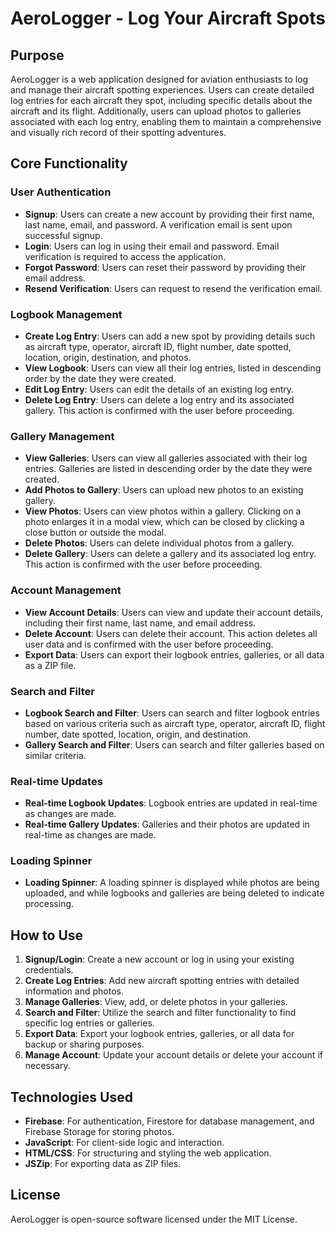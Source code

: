 # AeroLogger - Log Your Aircraft Spots

## Purpose

AeroLogger is a web application designed for aviation enthusiasts to log and manage their aircraft spotting experiences. Users can create detailed log entries for each aircraft they spot, including specific details about the aircraft and its flight. Additionally, users can upload photos to galleries associated with each log entry, enabling them to maintain a comprehensive and visually rich record of their spotting adventures.

## Core Functionality

### User Authentication
- **Signup**: Users can create a new account by providing their first name, last name, email, and password. A verification email is sent upon successful signup.
- **Login**: Users can log in using their email and password. Email verification is required to access the application.
- **Forgot Password**: Users can reset their password by providing their email address.
- **Resend Verification**: Users can request to resend the verification email.

### Logbook Management
- **Create Log Entry**: Users can add a new spot by providing details such as aircraft type, operator, aircraft ID, flight number, date spotted, location, origin, destination, and photos.
- **View Logbook**: Users can view all their log entries, listed in descending order by the date they were created.
- **Edit Log Entry**: Users can edit the details of an existing log entry.
- **Delete Log Entry**: Users can delete a log entry and its associated gallery. This action is confirmed with the user before proceeding.

### Gallery Management
- **View Galleries**: Users can view all galleries associated with their log entries. Galleries are listed in descending order by the date they were created.
- **Add Photos to Gallery**: Users can upload new photos to an existing gallery.
- **View Photos**: Users can view photos within a gallery. Clicking on a photo enlarges it in a modal view, which can be closed by clicking a close button or outside the modal.
- **Delete Photos**: Users can delete individual photos from a gallery.
- **Delete Gallery**: Users can delete a gallery and its associated log entry. This action is confirmed with the user before proceeding.

### Account Management
- **View Account Details**: Users can view and update their account details, including their first name, last name, and email address.
- **Delete Account**: Users can delete their account. This action deletes all user data and is confirmed with the user before proceeding.
- **Export Data**: Users can export their logbook entries, galleries, or all data as a ZIP file.

### Search and Filter
- **Logbook Search and Filter**: Users can search and filter logbook entries based on various criteria such as aircraft type, operator, aircraft ID, flight number, date spotted, location, origin, and destination.
- **Gallery Search and Filter**: Users can search and filter galleries based on similar criteria.

### Real-time Updates
- **Real-time Logbook Updates**: Logbook entries are updated in real-time as changes are made.
- **Real-time Gallery Updates**: Galleries and their photos are updated in real-time as changes are made.

### Loading Spinner
- **Loading Spinner**: A loading spinner is displayed while photos are being uploaded, and while logbooks and galleries are being deleted to indicate processing.

## How to Use

1. **Signup/Login**: Create a new account or log in using your existing credentials.
2. **Create Log Entries**: Add new aircraft spotting entries with detailed information and photos.
3. **Manage Galleries**: View, add, or delete photos in your galleries.
4. **Search and Filter**: Utilize the search and filter functionality to find specific log entries or galleries.
5. **Export Data**: Export your logbook entries, galleries, or all data for backup or sharing purposes.
6. **Manage Account**: Update your account details or delete your account if necessary.

## Technologies Used

- **Firebase**: For authentication, Firestore for database management, and Firebase Storage for storing photos.
- **JavaScript**: For client-side logic and interaction.
- **HTML/CSS**: For structuring and styling the web application.
- **JSZip**: For exporting data as ZIP files.

## License

AeroLogger is open-source software licensed under the MIT License.
